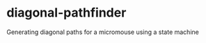 diagonal-pathfinder
===================

Generating diagonal paths for a micromouse using a state machine
